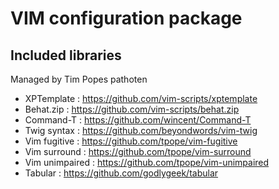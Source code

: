 VIM configuration package
=========================

Included libraries
------------------

Managed by Tim Popes pathoten

- XPTemplate     : https://github.com/vim-scripts/xptemplate
- Behat.zip      : https://github.com/vim-scripts/behat.zip
- Command-T      : https://github.com/wincent/Command-T
- Twig syntax    : https://github.com/beyondwords/vim-twig
- Vim fugitive   : https://github.com/tpope/vim-fugitive
- Vim surround   : https://github.com/tpope/vim-surround
- Vim unimpaired : https://github.com/tpope/vim-unimpaired
- Tabular        : https://github.com/godlygeek/tabular

